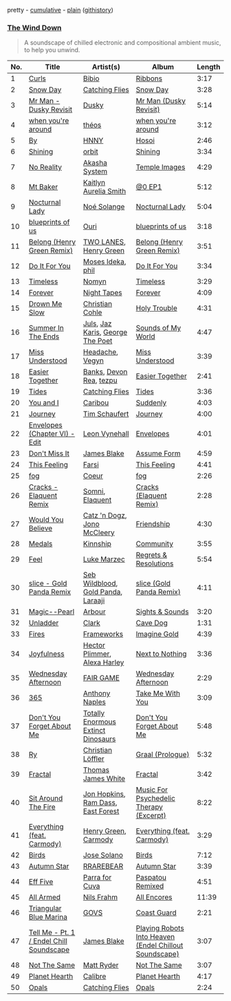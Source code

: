 pretty - [cumulative](/playlists/cumulative/The%20Wind%20Down.md) - [plain](/playlists/plain/37i9dQZF1DWYYeI1QdFxzU) ([githistory](https://github.githistory.xyz/vitokorn/spotify-playlist-archive/blob/master/playlists/plain/37i9dQZF1DWYYeI1QdFxzU))

### [The Wind Down](https://open.spotify.com/playlist/37i9dQZF1DWYYeI1QdFxzU)

> A soundscape of chilled electronic and compositional ambient music, to help you unwind.

| No. | Title | Artist(s) | Album | Length |
|---|---|---|---|---|
| 1 | [Curls](https://open.spotify.com/track/3bylizl2h9xMjnP8fRKrdz) | [Bibio](https://open.spotify.com/artist/0qzzGu8qpbXYpzgV52wOFT) | [Ribbons](https://open.spotify.com/album/6BmbMSgAflE0vEOeey6zO7) | 3:17 |
| 2 | [Snow Day](https://open.spotify.com/track/4om6fOW3uXnGWfTSmLDfwq) | [Catching Flies](https://open.spotify.com/artist/4zAOqBfNLyWFvj1e3yvypJ) | [Snow Day](https://open.spotify.com/album/4CGsHJyqHvYt1TdEtj359g) | 3:28 |
| 3 | [Mr Man - Dusky Revisit](https://open.spotify.com/track/20kMYR1urcBTumqu7A9mub) | [Dusky](https://open.spotify.com/artist/5gqoUf9vKKv96b1c0GBKwu) | [Mr Man (Dusky Revisit)](https://open.spotify.com/album/7azyENMb9wOHFWoRShPs0x) | 5:14 |
| 4 | [when you're around](https://open.spotify.com/track/1O5uSo8AZc1myGSsT9GTp6) | [théos](https://open.spotify.com/artist/3zyJ0KYR7Zxowqq4T4QKru) | [when you're around](https://open.spotify.com/album/1I8tbNiFDk4oMjIQQXnTon) | 3:12 |
| 5 | [By](https://open.spotify.com/track/5C4sp6JprCFTO9ZQcg4qXs) | [HNNY](https://open.spotify.com/artist/6Yae9Ia1nq6JLLojBzwN1r) | [Hosoi](https://open.spotify.com/album/7zhdVONU5HcwpbmC7XtXsn) | 2:46 |
| 6 | [Shining](https://open.spotify.com/track/1w05kLq8yTawV2UStnkBxF) | [orbit](https://open.spotify.com/artist/6aEgar707cpB5zzGyZlyRv) | [Shining](https://open.spotify.com/album/2h2rLM0aSmNe2QNLTZuoCd) | 3:34 |
| 7 | [No Reality](https://open.spotify.com/track/3oPrZEuRod8pkBTVkZ2csE) | [Akasha System](https://open.spotify.com/artist/0TuxD3IK2QvHwgvacDPk9Q) | [Temple Images](https://open.spotify.com/album/0cStw7VrYIrZ7QqOiBaAqN) | 4:29 |
| 8 | [Mt Baker](https://open.spotify.com/track/79AGKN3gu22Wjz6y5gPLyH) | [Kaitlyn Aurelia Smith](https://open.spotify.com/artist/6P86FLVAK4sxu8OhyQJBvH) | [@0 EP1](https://open.spotify.com/album/1eEFnKUqaKC6pgzRKzS29k) | 5:12 |
| 9 | [Nocturnal Lady](https://open.spotify.com/track/0Hdzza1KQrGEzwVPtipMOq) | [Noé Solange](https://open.spotify.com/artist/1mn0xkOCIsGf36mamUq7M6) | [Nocturnal Lady](https://open.spotify.com/album/6Itkkv2vYKEZLJ4XBXPwLe) | 5:04 |
| 10 | [blueprints of us](https://open.spotify.com/track/165ZtkfUdMu36Wqw7YiyGW) | [Ouri](https://open.spotify.com/artist/41gxyJbzbAaChEyrZ9j3rv) | [blueprints of us](https://open.spotify.com/album/3Z4RwK6UvR99QdiDlA3zuF) | 3:18 |
| 11 | [Belong (Henry Green Remix)](https://open.spotify.com/track/0kPAVLWjSX75ayVmNmszR9) | [TWO LANES](https://open.spotify.com/artist/7mnuMLgvXdCWzyB4sQCG7k), [Henry Green](https://open.spotify.com/artist/0VbDAlm2KUlKI5UhXRBKWp) | [Belong (Henry Green Remix)](https://open.spotify.com/album/4SKbQYDtZDFHUkZukFSOhZ) | 3:51 |
| 12 | [Do It For You](https://open.spotify.com/track/4ZxdIXCycwS16uEaO4Mlby) | [Moses Ideka](https://open.spotify.com/artist/3wXkwKekKUy1Hfi60sxB8s), [phil](https://open.spotify.com/artist/7kPw0lfDERbzcrpz39TAMY) | [Do It For You](https://open.spotify.com/album/7pX0QNJsro8DaVrCBjVQHq) | 3:34 |
| 13 | [Timeless](https://open.spotify.com/track/1E1rUNs8vXVxgNzSA2GOEV) | [Nomyn](https://open.spotify.com/artist/5VbsCwCoxtsC4nRCyLJveN) | [Timeless](https://open.spotify.com/album/0jwCKkBPRs6VWd14Kpp4Qv) | 3:29 |
| 14 | [Forever](https://open.spotify.com/track/7j28vzFDGWSCuKQKMxULfW) | [Night Tapes](https://open.spotify.com/artist/5APEQlUaQ5K70LgPqAdTuU) | [Forever](https://open.spotify.com/album/5jDmPY9xD8BrPIm2RbBajB) | 4:09 |
| 15 | [Drown Me Slow](https://open.spotify.com/track/54KVbLZi755vI53RPEHI42) | [Christian Cohle](https://open.spotify.com/artist/17FYVu6ik77NQMZdl6zdsQ) | [Holy Trouble](https://open.spotify.com/album/4FRfrui9WYZE8wJpHbVzmt) | 4:31 |
| 16 | [Summer In The Ends](https://open.spotify.com/track/3ttIBQv2qjIWXbHeoCnoVm) | [Juls](https://open.spotify.com/artist/7BIkk865pwBrSZetA8Izic), [Jaz Karis](https://open.spotify.com/artist/4rDcfb3TEWyx0BKdzKG24I), [George The Poet](https://open.spotify.com/artist/7v8N36cC4msGrIM2YT4LNC) | [Sounds of My World](https://open.spotify.com/album/2Mju5QRHhBPkUQajYKTUSH) | 4:47 |
| 17 | [Miss Understood](https://open.spotify.com/track/7emOUo5DMccU8cg5X4uG79) | [Headache](https://open.spotify.com/artist/1iX0eIvL5iHnaDny7BBtWH), [Vegyn](https://open.spotify.com/artist/5iUnvXddCpOrbWKm7QMr6o) | [Miss Understood](https://open.spotify.com/album/1hSNwF496ybl7F25PjHiqH) | 3:39 |
| 18 | [Easier Together](https://open.spotify.com/track/5Ld5t8mpxgLRitIEEgJkbm) | [Banks](https://open.spotify.com/artist/6L9h5cN2DNOoMqFRgIv7uU), [Devon Rea](https://open.spotify.com/artist/5r4pQdeOkSMx1y2NNMDSlu), [tezpu](https://open.spotify.com/artist/4qsNTmhzMYuDilyDFbJFp2) | [Easier Together](https://open.spotify.com/album/6CYe2W8fP2MmnSJVm0Ei8X) | 2:41 |
| 19 | [Tides](https://open.spotify.com/track/2Q8JhBUBD748dc1yUZCtuM) | [Catching Flies](https://open.spotify.com/artist/4zAOqBfNLyWFvj1e3yvypJ) | [Tides](https://open.spotify.com/album/4Qf13iLtFmcyjNZt9fChJV) | 3:36 |
| 20 | [You and I](https://open.spotify.com/track/2np2e0pDBBmUgcdItVb6d3) | [Caribou](https://open.spotify.com/artist/4aEnNH9PuU1HF3TsZTru54) | [Suddenly](https://open.spotify.com/album/7Dl44V6YlpZ7apC87YAWnC) | 4:03 |
| 21 | [Journey](https://open.spotify.com/track/070DusgGH4WJKyRIXrZz6u) | [Tim Schaufert](https://open.spotify.com/artist/3PThWtcE0CEi5IUmfgTvrC) | [Journey](https://open.spotify.com/album/0arLnM5zOVRFXCMpFPJi0p) | 4:00 |
| 22 | [Envelopes (Chapter VI) - Edit](https://open.spotify.com/track/3JDsYB8UxGbMQNnNlAeDL0) | [Leon Vynehall](https://open.spotify.com/artist/2o7L9DNcmzocYll1o0GGTU) | [Envelopes](https://open.spotify.com/album/1A6VtF2OjVmEKErfTrNZYJ) | 4:01 |
| 23 | [Don't Miss It](https://open.spotify.com/track/1p80XDFkNwDaA87sh2C2Xn) | [James Blake](https://open.spotify.com/artist/53KwLdlmrlCelAZMaLVZqU) | [Assume Form](https://open.spotify.com/album/23dKNZpiadggKHrQgHLi3L) | 4:59 |
| 24 | [This Feeling](https://open.spotify.com/track/6iK0ChTEvfDY9qH9dotiuX) | [Farsi](https://open.spotify.com/artist/2nv9kDqXrE3yfgrzMtby5M) | [This Feeling](https://open.spotify.com/album/5LxqYEPtM9ceTn1FIbWiW5) | 4:41 |
| 25 | [fog](https://open.spotify.com/track/6Ah5mV4uS4QEzLtpMIyskk) | [Coeur](https://open.spotify.com/artist/6YhMR3gGjIbtHlskODqCUd) | [fog](https://open.spotify.com/album/5C0q6Q6fVYL8WGu1oUsXfO) | 2:26 |
| 26 | [Cracks - Elaquent Remix](https://open.spotify.com/track/5ClaWiYJmXrpNvmrnJ5vpz) | [Somni](https://open.spotify.com/artist/7qFssj4KoOxd1IOPfv9iT7), [Elaquent](https://open.spotify.com/artist/14rl122F3uMCloqdEVV9WL) | [Cracks (Elaquent Remix)](https://open.spotify.com/album/7a6JFojRC54Gep2RLwfdoM) | 2:28 |
| 27 | [Would You Believe](https://open.spotify.com/track/0HvtGDMR4hVmNK3HBUIUOS) | [Catz 'n Dogz](https://open.spotify.com/artist/5tYqFEuFELxnJZgGmmsfSh), [Jono McCleery](https://open.spotify.com/artist/23usQJ95w7f95tnN4MJEgy) | [Friendship](https://open.spotify.com/album/6xmqbQZeI90wR4inGj3snR) | 4:30 |
| 28 | [Medals](https://open.spotify.com/track/6GjXUXS1DMRypQlH86KwNm) | [Kinnship](https://open.spotify.com/artist/58fzPwxNFw1Ae500uB038l) | [Community](https://open.spotify.com/album/47xz7K8AaCupssrelYFmeM) | 3:55 |
| 29 | [Feel](https://open.spotify.com/track/3kaoTFZqU2ZgycpjbSKrvy) | [Luke Marzec](https://open.spotify.com/artist/5X0GAEimapMzpG5Q7Sibmh) | [Regrets & Resolutions](https://open.spotify.com/album/0jEYgUe5ByUDh3XdP29KBG) | 5:54 |
| 30 | [slice - Gold Panda Remix](https://open.spotify.com/track/2OrqhbF4qjcSki327nFA3l) | [Seb Wildblood](https://open.spotify.com/artist/51Rlwvwkj8L3zakIRr6dUV), [Gold Panda](https://open.spotify.com/artist/6xS3zemJD9h94iueQvGqVk), [Laraaji](https://open.spotify.com/artist/6sd3qv6kReAdo6WsLBtXX4) | [slice (Gold Panda Remix)](https://open.spotify.com/album/37koGE4707P8UdATM25L62) | 4:11 |
| 31 | [Magic--Pearl](https://open.spotify.com/track/3Mc75u5PxKSw1hzEVLAPQt) | [Arbour](https://open.spotify.com/artist/3pSfwb3p6BVPTYDkNdgxS2) | [Sights & Sounds](https://open.spotify.com/album/2cQ0edhqTMSqJyU6kwaNzZ) | 3:20 |
| 32 | [Unladder](https://open.spotify.com/track/3zhaGBOyy7IeBoWnxU84lC) | [Clark](https://open.spotify.com/artist/6kic5bCjlohhDn9KzXbOta) | [Cave Dog](https://open.spotify.com/album/7cvPRs0Qpipk58u2iVSM9u) | 1:31 |
| 33 | [Fires](https://open.spotify.com/track/0uCYDUL5xO9cdnj0L8Q6vv) | [Frameworks](https://open.spotify.com/artist/2N5BJEXSPup1i4j2xiGZFP) | [Imagine Gold](https://open.spotify.com/album/57zYxVdmLfWbqxI1r7MbWo) | 4:39 |
| 34 | [Joyfulness](https://open.spotify.com/track/04l9bUZEsUkF6zy7hIjbbT) | [Hector Plimmer](https://open.spotify.com/artist/7K64vyGna9ILfEEWnLKFEV), [Alexa Harley](https://open.spotify.com/artist/7vgZqCNS2Nah7tlpo7ZjC4) | [Next to Nothing](https://open.spotify.com/album/5Kl4wtgRETX1aQU5prjKQO) | 3:36 |
| 35 | [Wednesday Afternoon](https://open.spotify.com/track/08Ov1ejfnzW8Pc9NbhUpLa) | [FAIR GAME](https://open.spotify.com/artist/1siJGCHqSxy7R5J5nVyH2y) | [Wednesday Afternoon](https://open.spotify.com/album/3s0C0TXUihRu8cxOeOH5Nd) | 2:29 |
| 36 | [365](https://open.spotify.com/track/3y4NbKy6cgdqia74kXIZF9) | [Anthony Naples](https://open.spotify.com/artist/20bB5IFRjHw1EIAHvZ3tgd) | [Take Me With You](https://open.spotify.com/album/5RK13kDEwU9cEUkPjxq6hZ) | 3:09 |
| 37 | [Don't You Forget About Me](https://open.spotify.com/track/7IidnemjastTResAXISAK7) | [Totally Enormous Extinct Dinosaurs](https://open.spotify.com/artist/0g3NiCRhEv7M4SEDMrpItN) | [Don't You Forget About Me](https://open.spotify.com/album/3PbktfrtKjsK7WMvqMIqyI) | 5:48 |
| 38 | [Ry](https://open.spotify.com/track/01hyJrAHoH26GHSWzKLeXB) | [Christian Löffler](https://open.spotify.com/artist/3tSvlEzeDnVbQJBTkIA6nO) | [Graal (Prologue)](https://open.spotify.com/album/2dS99m3T1KFseI62HtLWe8) | 5:32 |
| 39 | [Fractal](https://open.spotify.com/track/6X8rafA2jNs00EYtlao12t) | [Thomas James White](https://open.spotify.com/artist/6Tn5oQhfKwtNMsOmV8Mzgy) | [Fractal](https://open.spotify.com/album/5MeltqrIcaTDQzfJAunW6m) | 3:42 |
| 40 | [Sit Around The Fire](https://open.spotify.com/track/2sAlOD8k8EL0dQ34f2ysJS) | [Jon Hopkins](https://open.spotify.com/artist/7yxi31szvlbwvKq9dYOmFI), [Ram Dass](https://open.spotify.com/artist/3XX4k7fPq9gcyZRDrbXfnS), [East Forest](https://open.spotify.com/artist/0okmfBroVgFuvvljnUbqPW) | [Music For Psychedelic Therapy (Excerpt)](https://open.spotify.com/album/0gO5MR5zzkhqplcMbpYTQv) | 8:22 |
| 41 | [Everything (feat. Carmody)](https://open.spotify.com/track/57YDcLOmB4sezbSAupAQuh) | [Henry Green](https://open.spotify.com/artist/0VbDAlm2KUlKI5UhXRBKWp), [Carmody](https://open.spotify.com/artist/4wdK3zLMWPQK6CD0dpHh8F) | [Everything (feat. Carmody)](https://open.spotify.com/album/25F05MXydPLvZLyWD2mG4V) | 3:29 |
| 42 | [Birds](https://open.spotify.com/track/7dRIjh8tx6qY0mnLNAxeOk) | [Jose Solano](https://open.spotify.com/artist/7g3JxWMf70JSuPA7A2AvTc) | [Birds](https://open.spotify.com/album/1gfPvcU1yCx1EMhcREta9T) | 7:12 |
| 43 | [Autumn Star](https://open.spotify.com/track/5EiQP0rUHERC8QP1OT3TrH) | [RRAREBEAR](https://open.spotify.com/artist/3CodOUadRrQoRrbcPIGLWm) | [Autumn Star](https://open.spotify.com/album/6pJnyOJKtRPq4Zfsr6rW38) | 3:39 |
| 44 | [Eff Five](https://open.spotify.com/track/5WHabC4LXrFeA0kobfktOF) | [Parra for Cuva](https://open.spotify.com/artist/238y1dKPtMeFEpX3Y6H1Vr) | [Paspatou Remixed](https://open.spotify.com/album/4Q8A1blfOzDXykDdmu8Rgr) | 4:51 |
| 45 | [All Armed](https://open.spotify.com/track/4tA2fAzDdltaUtL0gtmvou) | [Nils Frahm](https://open.spotify.com/artist/5gqhueRUZEa7VDnQt4HODp) | [All Encores](https://open.spotify.com/album/5fHIn0grAPQdsjXe7KtSFj) | 11:39 |
| 46 | [Triangular Blue Marina](https://open.spotify.com/track/4vrmslCxVAuPRxvi8T1pHs) | [GOVS](https://open.spotify.com/artist/5ZEAO3bZL6fTJU8tDT0eQS) | [Coast Guard](https://open.spotify.com/album/4kmLGEaHtPuXAkm7FQ9QlB) | 2:21 |
| 47 | [Tell Me - Pt. 1 / Endel Chill Soundscape](https://open.spotify.com/track/1dQEuPyUXdo0UnXXk098DU) | [James Blake](https://open.spotify.com/artist/53KwLdlmrlCelAZMaLVZqU) | [Playing Robots Into Heaven (Endel Chillout Soundscape)](https://open.spotify.com/album/1aNEVZZJsa4nFR9D3N6WXm) | 3:07 |
| 48 | [Not The Same](https://open.spotify.com/track/662b8itZU1kjUkGPOufG5n) | [Matt Ryder](https://open.spotify.com/artist/0hySaVBazHTHIRvnsxGvHx) | [Not The Same](https://open.spotify.com/album/2fUj2qngjwdJa44sZ1qr7T) | 3:07 |
| 49 | [Planet Hearth](https://open.spotify.com/track/1RvPfvzAg6jbzWsODpDILb) | [Calibre](https://open.spotify.com/artist/0sklgkoO5JeS7YNhHS5EmH) | [Planet Hearth](https://open.spotify.com/album/35WGtiXgUzM8ZANghXQxl3) | 4:17 |
| 50 | [Opals](https://open.spotify.com/track/0g9lBzTwOmnx3zLUTR9x62) | [Catching Flies](https://open.spotify.com/artist/4zAOqBfNLyWFvj1e3yvypJ) | [Opals](https://open.spotify.com/album/6MBYve8rGo30nOvcnYMZ8x) | 2:24 |
